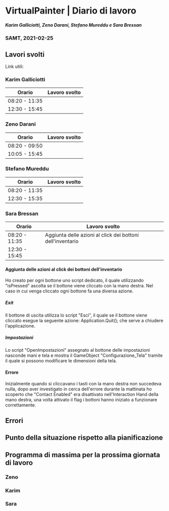 # VirtualPainter | Diario di lavoro
##### Karim Galliciotti, Zeno Darani, Stefano Mureddu e Sara Bressan
### SAMT, 2021-02-25

## Lavori svolti

Link utili:


### Karim Galliciotti


|Orario        |Lavoro svolto                 |
|--------------|------------------------------|
|08:20 - 11:35 | |
|12:30 - 15:45 ||


### Zeno Darani


|Orario        |Lavoro svolto                 |
|--------------|------------------------------|
|08:20 - 09:50 | |
|10:05 - 15:45 | |


### Stefano Mureddu


|Orario        |Lavoro svolto                 |
|--------------|------------------------------|
|08:20 - 11:35 ||
|12:30 - 15:35 ||


### Sara Bressan


|Orario        |Lavoro svolto                 |
|--------------|------------------------------|
|08:20 - 11:35 | Aggiunta delle azioni al click dei bottoni dell'inventario|
|12:30 - 15:45 | |

#### Aggiunta delle azioni al click dei bottoni dell'inventario

Ho creato per ogni bottone uno script dedicato, il quale utilizzando "isPressed" ascolta se il 
bottone viene cliccato con la mano destra.
Nel caso in cui venga cliccato ogni bottone fa una diversa azione.

##### Exit

Il bottone di uscita utilizza lo script "Esci", il quale se il bottone viene cliccato esegue la seguente azione:
Application.Quit(); che serve a chiudere l'applicazione.

##### Impostazioni

Lo script "OpenImpostazioni" assegnato al bottone delle impostazioni nasconde mani e tela e mostra il GameObject
"Configurazione_Tela" tramite il quale si possono modificare le dimensioni della tela.

#### Errore

Inizialmente quando si cliccavano i tasti con la mano destra non succedeva nulla, dopo aver investigato 
in cerca dell'errore durante la mattinata ho scoperto che "Contact Enabled" era disattivato nell'Interaction Hand 
della mano destra, una volta attivato il flag i bottoni hanno iniziato a funzionare correttamente.

## Errori


##  Punto della situazione rispetto alla pianificazione



## Programma di massima per la prossima giornata di lavoro
### Zeno


### Karim


### Sara
